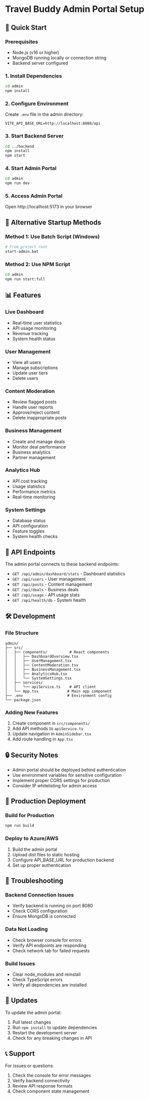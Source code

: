 # Travel Buddy Admin Portal Setup

## 🚀 Quick Start

### Prerequisites
- Node.js (v16 or higher)
- MongoDB running locally or connection string
- Backend server configured

### 1. Install Dependencies
```bash
cd admin
npm install
```

### 2. Configure Environment
Create `.env` file in the admin directory:
```env
VITE_API_BASE_URL=http://localhost:8080/api
```

### 3. Start Backend Server
```bash
cd ../backend
npm install
npm start
```

### 4. Start Admin Portal
```bash
cd admin
npm run dev
```

### 5. Access Admin Portal
Open http://localhost:5173 in your browser

## 🔧 Alternative Startup Methods

### Method 1: Use Batch Script (Windows)
```bash
# From project root
start-admin.bat
```

### Method 2: Use NPM Script
```bash
cd admin
npm run start:full
```

## 📊 Features

### Live Dashboard
- Real-time user statistics
- API usage monitoring
- Revenue tracking
- System health status

### User Management
- View all users
- Manage subscriptions
- Update user tiers
- Delete users

### Content Moderation
- Review flagged posts
- Handle user reports
- Approve/reject content
- Delete inappropriate posts

### Business Management
- Create and manage deals
- Monitor deal performance
- Business analytics
- Partner management

### Analytics Hub
- API cost tracking
- Usage statistics
- Performance metrics
- Real-time monitoring

### System Settings
- Database status
- API configuration
- Feature toggles
- System health checks

## 🔌 API Endpoints

The admin portal connects to these backend endpoints:

- `GET /api/admin/dashboard/stats` - Dashboard statistics
- `GET /api/users` - User management
- `GET /api/posts` - Content management
- `GET /api/deals` - Business deals
- `GET /api/usage` - API usage stats
- `GET /api/health/db` - System health

## 🛠️ Development

### File Structure
```
admin/
├── src/
│   ├── components/          # React components
│   │   ├── DashboardOverview.tsx
│   │   ├── UserManagement.tsx
│   │   ├── ContentModeration.tsx
│   │   ├── BusinessManagement.tsx
│   │   ├── AnalyticsHub.tsx
│   │   └── SystemSettings.tsx
│   ├── services/
│   │   └── apiService.ts    # API client
│   └── App.tsx             # Main app component
├── .env                    # Environment config
└── package.json
```

### Adding New Features
1. Create component in `src/components/`
2. Add API methods to `apiService.ts`
3. Update navigation in `AdminSidebar.tsx`
4. Add route handling in `App.tsx`

## 🔒 Security Notes

- Admin portal should be deployed behind authentication
- Use environment variables for sensitive configuration
- Implement proper CORS settings for production
- Consider IP whitelisting for admin access

## 🚀 Production Deployment

### Build for Production
```bash
npm run build
```

### Deploy to Azure/AWS
1. Build the admin portal
2. Upload dist files to static hosting
3. Configure API_BASE_URL for production backend
4. Set up proper authentication

## 📝 Troubleshooting

### Backend Connection Issues
- Verify backend is running on port 8080
- Check CORS configuration
- Ensure MongoDB is connected

### Data Not Loading
- Check browser console for errors
- Verify API endpoints are responding
- Check network tab for failed requests

### Build Issues
- Clear node_modules and reinstall
- Check TypeScript errors
- Verify all dependencies are installed

## 🔄 Updates

To update the admin portal:
1. Pull latest changes
2. Run `npm install` to update dependencies
3. Restart the development server
4. Check for any breaking changes in API

## 📞 Support

For issues or questions:
1. Check the console for error messages
2. Verify backend connectivity
3. Review API response formats
4. Check component state management